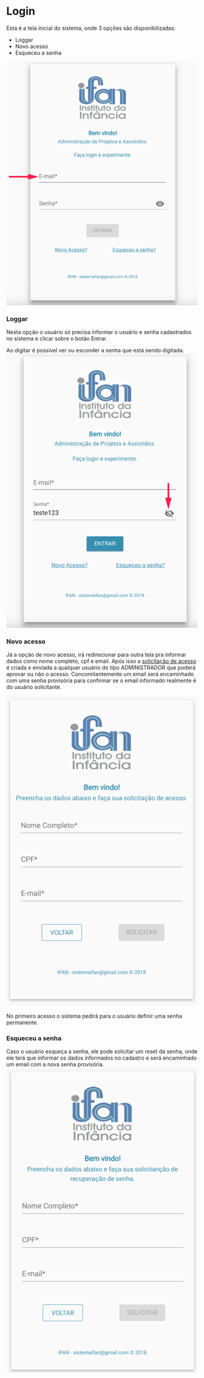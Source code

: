 # Login

Esta é a tela inicial do sistema, onde 3 opções são disponibilizadas:
  - Loggar
  - Novo acesso
  - Esqueceu a senha

![login](./img/login/login4.png)

### Loggar
Nesta opção o usuário só precisa informar o usuário e senha cadastrados no sistema e clicar sobre o botão Entrar.

Ao digitar é possível ver ou esconder a senha que está sendo digitada.
![senha](./img/login/login6.png)

### Novo acesso
Já a opção de novo acesso, irá redirecionar para outra tela pra informar dados como nome completo, cpf e email. Após isso a [solicitação de acesso](./solicitacoes.md) é criada e enviada a qualquer usuário do tipo ADMINISTRADOR que poderá aprovar ou não o acesso. Concomitantemente um email será encaminhado com uma senha provisória para confirmar se o email informado realmente é do usuário solicitante.

![novo](./img/login/novoacesso.png)

No primeiro acesso o sistema pedirá para o usuário definir uma senha permanente.

### Esqueceu a senha
Caso o usuário esqueça a senha, ele pode solicitar um reset da senha, onde ele terá que informar os dados informados no cadastro e será encaminhado um email com a nova senha provisória.
![reset](./img/login/reset.png)

